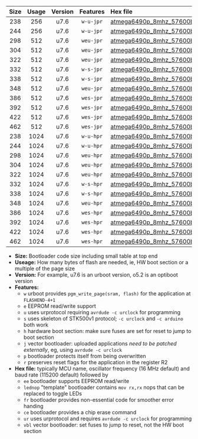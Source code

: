 |Size|Usage|Version|Features|Hex file|
|:-:|:-:|:-:|:-:|:--|
|238|256|u7.6|`w-u-jpr`|[atmega6490p_8mhz_57600bps_ur_vbl.hex](https://raw.githubusercontent.com/stefanrueger/urboot/main//atmega6490p_8mhz_57600bps_ur_vbl.hex)|
|244|256|u7.6|`w-u-jpr`|[atmega6490p_8mhz_57600bps_lednop_ur_vbl.hex](https://raw.githubusercontent.com/stefanrueger/urboot/main//atmega6490p_8mhz_57600bps_lednop_ur_vbl.hex)|
|298|512|u7.6|`weu-jpr`|[atmega6490p_8mhz_57600bps_ee_ur_vbl.hex](https://raw.githubusercontent.com/stefanrueger/urboot/main//atmega6490p_8mhz_57600bps_ee_ur_vbl.hex)|
|304|512|u7.6|`weu-jpr`|[atmega6490p_8mhz_57600bps_ee_lednop_ur_vbl.hex](https://raw.githubusercontent.com/stefanrueger/urboot/main//atmega6490p_8mhz_57600bps_ee_lednop_ur_vbl.hex)|
|322|512|u7.6|`weu-jpr`|[atmega6490p_8mhz_57600bps_ee_lednop_fr_ur_vbl.hex](https://raw.githubusercontent.com/stefanrueger/urboot/main//atmega6490p_8mhz_57600bps_ee_lednop_fr_ur_vbl.hex)|
|332|512|u7.6|`w-s-jpr`|[atmega6490p_8mhz_57600bps_vbl.hex](https://raw.githubusercontent.com/stefanrueger/urboot/main//atmega6490p_8mhz_57600bps_vbl.hex)|
|338|512|u7.6|`w-s-jpr`|[atmega6490p_8mhz_57600bps_lednop_vbl.hex](https://raw.githubusercontent.com/stefanrueger/urboot/main//atmega6490p_8mhz_57600bps_lednop_vbl.hex)|
|348|512|u7.6|`weu-jpr`|[atmega6490p_8mhz_57600bps_ee_lednop_fr_ce_ur_vbl.hex](https://raw.githubusercontent.com/stefanrueger/urboot/main//atmega6490p_8mhz_57600bps_ee_lednop_fr_ce_ur_vbl.hex)|
|386|512|u7.6|`wes-jpr`|[atmega6490p_8mhz_57600bps_ee_vbl.hex](https://raw.githubusercontent.com/stefanrueger/urboot/main//atmega6490p_8mhz_57600bps_ee_vbl.hex)|
|392|512|u7.6|`wes-jpr`|[atmega6490p_8mhz_57600bps_ee_lednop_vbl.hex](https://raw.githubusercontent.com/stefanrueger/urboot/main//atmega6490p_8mhz_57600bps_ee_lednop_vbl.hex)|
|422|512|u7.6|`wes-jpr`|[atmega6490p_8mhz_57600bps_ee_lednop_fr_vbl.hex](https://raw.githubusercontent.com/stefanrueger/urboot/main//atmega6490p_8mhz_57600bps_ee_lednop_fr_vbl.hex)|
|462|512|u7.6|`wes-jpr`|[atmega6490p_8mhz_57600bps_ee_lednop_fr_ce_vbl.hex](https://raw.githubusercontent.com/stefanrueger/urboot/main//atmega6490p_8mhz_57600bps_ee_lednop_fr_ce_vbl.hex)|
|238|1024|u7.6|`w-u-hpr`|[atmega6490p_8mhz_57600bps_ur.hex](https://raw.githubusercontent.com/stefanrueger/urboot/main//atmega6490p_8mhz_57600bps_ur.hex)|
|244|1024|u7.6|`w-u-hpr`|[atmega6490p_8mhz_57600bps_lednop_ur.hex](https://raw.githubusercontent.com/stefanrueger/urboot/main//atmega6490p_8mhz_57600bps_lednop_ur.hex)|
|298|1024|u7.6|`weu-hpr`|[atmega6490p_8mhz_57600bps_ee_ur.hex](https://raw.githubusercontent.com/stefanrueger/urboot/main//atmega6490p_8mhz_57600bps_ee_ur.hex)|
|304|1024|u7.6|`weu-hpr`|[atmega6490p_8mhz_57600bps_ee_lednop_ur.hex](https://raw.githubusercontent.com/stefanrueger/urboot/main//atmega6490p_8mhz_57600bps_ee_lednop_ur.hex)|
|322|1024|u7.6|`weu-hpr`|[atmega6490p_8mhz_57600bps_ee_lednop_fr_ur.hex](https://raw.githubusercontent.com/stefanrueger/urboot/main//atmega6490p_8mhz_57600bps_ee_lednop_fr_ur.hex)|
|332|1024|u7.6|`w-s-hpr`|[atmega6490p_8mhz_57600bps.hex](https://raw.githubusercontent.com/stefanrueger/urboot/main//atmega6490p_8mhz_57600bps.hex)|
|338|1024|u7.6|`w-s-hpr`|[atmega6490p_8mhz_57600bps_lednop.hex](https://raw.githubusercontent.com/stefanrueger/urboot/main//atmega6490p_8mhz_57600bps_lednop.hex)|
|348|1024|u7.6|`weu-hpr`|[atmega6490p_8mhz_57600bps_ee_lednop_fr_ce_ur.hex](https://raw.githubusercontent.com/stefanrueger/urboot/main//atmega6490p_8mhz_57600bps_ee_lednop_fr_ce_ur.hex)|
|386|1024|u7.6|`wes-hpr`|[atmega6490p_8mhz_57600bps_ee.hex](https://raw.githubusercontent.com/stefanrueger/urboot/main//atmega6490p_8mhz_57600bps_ee.hex)|
|392|1024|u7.6|`wes-hpr`|[atmega6490p_8mhz_57600bps_ee_lednop.hex](https://raw.githubusercontent.com/stefanrueger/urboot/main//atmega6490p_8mhz_57600bps_ee_lednop.hex)|
|422|1024|u7.6|`wes-hpr`|[atmega6490p_8mhz_57600bps_ee_lednop_fr.hex](https://raw.githubusercontent.com/stefanrueger/urboot/main//atmega6490p_8mhz_57600bps_ee_lednop_fr.hex)|
|462|1024|u7.6|`wes-hpr`|[atmega6490p_8mhz_57600bps_ee_lednop_fr_ce.hex](https://raw.githubusercontent.com/stefanrueger/urboot/main//atmega6490p_8mhz_57600bps_ee_lednop_fr_ce.hex)|

- **Size:** Bootloader code size including small table at top end
- **Useage:** How many bytes of flash are needed, ie, HW boot section or a multiple of the page size
- **Version:** For example, u7.6 is an urboot version, o5.2 is an optiboot version
- **Features:**
  + `w` urboot provides `pgm_write_page(sram, flash)` for the application at `FLASHEND-4+1`
  + `e` EEPROM read/write support
  + `u` uses urprotocol requiring `avrdude -c urclock` for programming
  + `s` uses skeleton of STK500v1 protocol; `-c urclock` and `-c arduino` both work
  + `h` hardware boot section: make sure fuses are set for reset to jump to boot section
  + `j` vector bootloader: uploaded applications *need to be patched externally*, eg, using `avrdude -c urclock`
  + `p` bootloader protects itself from being overwritten
  + `r` preserves reset flags for the application in the register R2
- **Hex file:** typically MCU name, oscillator frequency (16 MHz default) and baud rate (115200 default) followed by
  + `ee` bootloader supports EEPROM read/write
  + `lednop` "template" bootloader contains `mov rx,rx` nops that can be replaced to toggle LEDs
  + `fr` bootloader provides non-essential code for smoother error handing
  + `ce` bootloader provides a chip erase command
  + `ur` uses urprotocol and requires `avrdude -c urclock` for programming
  + `vbl` vector bootloader: set fuses to jump to reset, not the HW boot section
